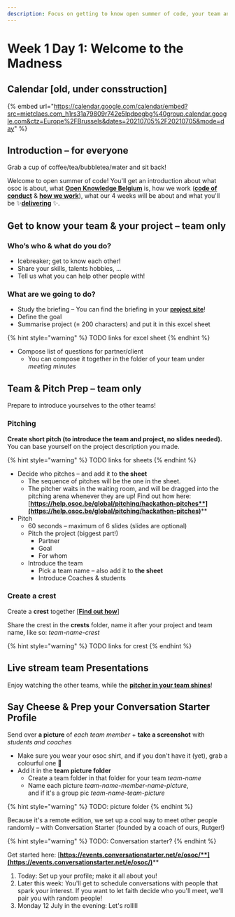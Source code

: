 ```yaml
---
description: Focus on getting to know open summer of code, your team and your project!
---
```


# Week 1 Day 1: Welcome to the Madness

## Calendar \[old, under consstruction]

{% embed url="https://calendar.google.com/calendar/embed?src=mietclaes.com_h1rs31a79809r742e5lpdpegbg%40group.calendar.google.com&ctz=Europe%2FBrussels&dates=20210705%2F20210705&mode=day" %}

## **Introduction – for everyone**

Grab a cup of coffee/tea/bubbletea/water and sit back!

Welcome to open summer of code! You'll get an introduction about what osoc is about, what [**Open Knowledge Belgium**](https://openknowledge.be/) is, how we work ([**code of conduct**](https://help.osoc.be/global/code-of-conduct) & [**how we work**](https://help.osoc.be/global/way-of-work)), what our 4 weeks will be about and what you'll be ✨[**delivering**](https://help.osoc.be/global/how-to-deliver-like-a-pro) ✨.

## **Get to know your team & your project – team only**

### Who’s who & what do you do?

* Icebreaker; get to know each other!
* Share your skills, talents hobbies, …
* Tell us what you can help other people with!

### What are we going to do?

* Study the briefing – You can find the briefing in your [**project site**](../../projects-partners/projects-partners-overview.md)!
* Define the goal
* Summarise project (± 200 characters) and put it in this excel sheet&#x20;

{% hint style="warning" %}
TODO links for excel sheet
{% endhint %}

* Compose list of questions for partner/client
  * You can compose it together in the folder of your team under _meeting minutes_

## **Team & Pitch Prep – team only**

Prepare to introduce yourselves to the other teams!

### Pitching

**Create short pitch (to introduce the team and project, no slides needed).** You can base yourself on the project description you made.

{% hint style="warning" %}
TODO links for sheets
{% endhint %}

* Decide who pitches – and add it to **the sheet**
  * The sequence of pitches will be the one in the sheet.
  * The pitcher waits in the waiting room, and will be dragged into the pitching arena whenever they are up! Find out how here: [**https://help.osoc.be/global/pitching/hackathon-pitches**](https://help.osoc.be/global/pitching/hackathon-pitches)****
* Pitch
  * 60 seconds – maximum of 6 slides (slides are optional)
  * Pitch the project (biggest part!)
    * Partner
    * Goal
    * For whom
  * Introduce the team
    * Pick a team name – also add it to **the sheet**
    * Introduce Coaches & students

### **Create a crest**

Create a **crest** together \[[**Find out how**](https://help.osoc.be/global/how-to-create-crests)]

Share the crest in the **crests** folder, name it after your project and team name, like so: _team-name-crest_

{% hint style="warning" %}
TODO links for crest
{% endhint %}

## **Live stream team Presentations**

Enjoy watching the other teams, while the [**pitcher in your team shines**](week-1-day-1-welcome-to-the-madness.md#pitching)!

## Say Cheese & Prep your Conversation Starter Profile

Send over **a picture** of _each team member_ + **take a screenshot** with _students and coaches_

* Make sure you wear your osoc shirt, and if you don't have it (yet), grab a colourful one 🌈
* Add it in the **team picture folder**
  * Create a team folder in that folder for your team _team-name_
  * Name each picture _team-name-member-name-picture_,\
    and if it's a group pic _team-name-team-picture_

{% hint style="warning" %}
TODO: picture folder
{% endhint %}

Because it's a remote edition, we set up a cool way to meet other people randomly – with Conversation Starter (founded by a coach of ours, Rutger!)

{% hint style="warning" %}
TODO: Conversation starter?
{% endhint %}

Get started here: [**https://events.conversationstarter.net/e/osoc/**](https://events.conversationstarter.net/e/osoc/)****

1. Today: Set up your profile; make it all about you!
2. Later this week: You'll get to schedule conversations with people that spark your interest. If you want to let faith decide who you'll meet, we'll pair you with random people!
3. Monday 12 July in the evening: Let's rolllll

